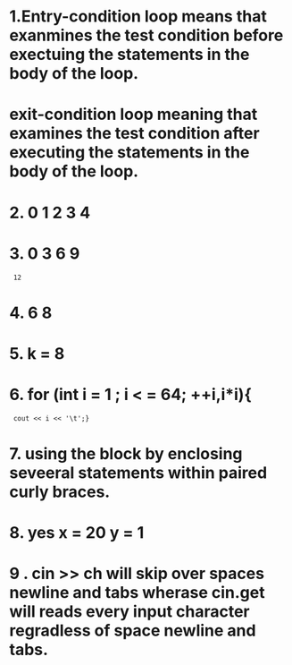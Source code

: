 # 1.Entry-condition loop means that exanmines the test condition before exectuing the statements in the body of the loop.
#  exit-condition loop meaning that examines the test condition after executing the statements in the body of the loop.
# 2. 0 1 2 3 4
# 3. 0 3 6 9 
     12
# 4. 6 8 
# 5. k = 8
# 6. for (int i = 1 ; i < = 64; ++i,i*i){
     cout << i << '\t';}
# 7. using the block by enclosing seveeral statements within paired curly braces.
# 8. yes x = 20 y = 1
# 9 . cin >> ch will skip over spaces newline and tabs wherase cin.get will reads every input character regradless of space newline and tabs.
